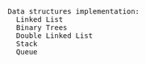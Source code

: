 <pre>
Data structures implementation:
  Linked List
  Binary Trees 
  Double Linked List 
  Stack
  Queue
</pre>
